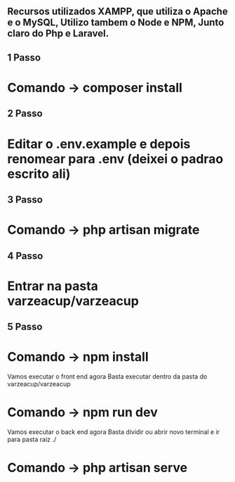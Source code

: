 ## Recursos utilizados XAMPP, que utiliza o Apache e o MySQL, Utilizo tambem o Node e NPM, Junto claro do Php e Laravel.

## 1 Passo
# Comando -> composer install

## 2 Passo
# Editar o .env.example e depois renomear para .env (deixei o padrao escrito ali)

## 3 Passo
# Comando -> php artisan migrate

## 4 Passo
# Entrar na pasta varzeacup/varzeacup

## 5 Passo
# Comando -> npm install

Vamos executar o front end agora
Basta executar dentro da pasta do varzeacup/varzeacup
# Comando -> npm run dev

Vamos executar o back end agora
Basta dividir ou abrir novo terminal e ir para pasta raiz ./
# Comando -> php artisan serve